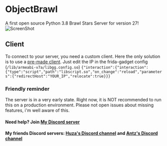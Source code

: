 # ObjectBrawl
A first open source Python 3.8 Brawl Stars Server for version 27!
![ScreenShot](https://cdn.discordapp.com/attachments/728556050285985823/765908293385715762/Screenshot_20201014-150540_BS_v27.jpg) 

## Client
To connect to your server, you need a custom client. Here the only solution is to use a [pre-made client](https://drive.google.com/file/d/14dR35AJbVfFN83kbMb6GLBHyomHE0hWj/view?usp=sharing).
Just edit the IP in the frida-gadget config (```/lib/armeabi-v7a/libgg.config.so```)
```{"interaction":{"interaction":{"type":"script","path":"libscript.so","on_change":"reload","parameters":{"redirectHost":"YOUR_IP","relocate":true}}}```

### Friendly reminder
The server is in a very early state. Right now, it is NOT recommended to run this on a production environment. Please not open issues about missing features, i'm well aware of this. 

#### Need help? Join [My Discord server](https://discord.gg/4FZrUFK4C6)

#### My friends Discord servers: [Huza's Discord channel](https://discord.gg/VPWMxWm) and [Antz's Discord channel](https://discord.com/invite/RgYcF3b)
